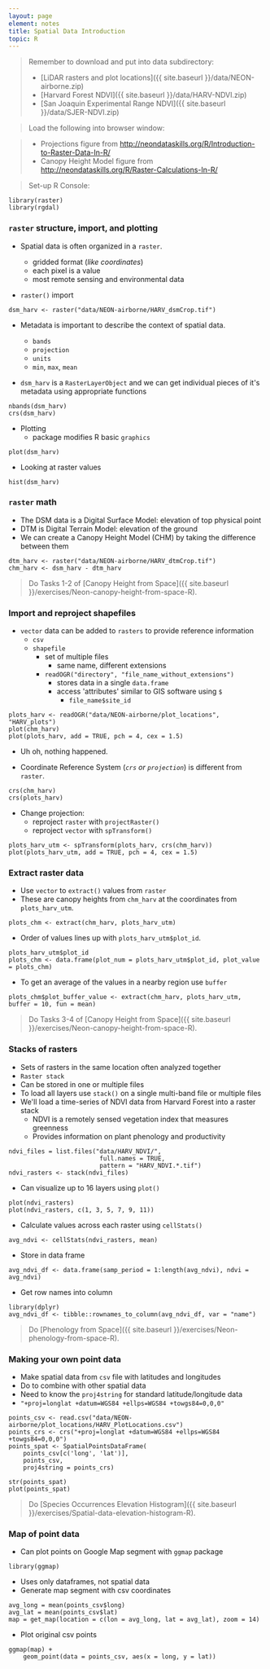 ```yaml
---
layout: page
element: notes
title: Spatial Data Introduction
topic: R
--- 
```


> Remember to download and put into data subdirectory:
>
> * [LiDAR rasters and plot locations]({{ site.baseurl }}/data/NEON-airborne.zip)
> * [Harvard Forest NDVI]({{ site.baseurl }}/data/HARV-NDVI.zip) 
> * [San Joaquin Experimental Range NDVI]({{ site.baseurl }}/data/SJER-NDVI.zip)

> Load the following into browser window:

> * Projections figure from http://neondataskills.org/R/Introduction-to-Raster-Data-In-R/
> * Canopy Height Model figure from http://neondataskills.org/R/Raster-Calculations-In-R/

> Set-up R Console:

```
library(raster)
library(rgdal)
```

### `raster` structure, import, and plotting

* Spatial data is often organized in a `raster`.
    * gridded format (*like coordinates*)
    * each pixel is a value
	* most remote sensing and environmental data

* `raster()` import

```
dsm_harv <- raster("data/NEON-airborne/HARV_dsmCrop.tif")
```

* Metadata is important to describe the context of spatial data.
    * `bands`
    * `projection`
    * `units`
    * `min`, `max`, `mean`

* `dsm_harv` is a `RasterLayerObject` and we can get individual pieces of it's
   metadata using appropriate functions

```
nbands(dsm_harv)
crs(dsm_harv)
```

* Plotting
    * package modifies R basic `graphics`

```
plot(dsm_harv)
```

* Looking at raster values

```
hist(dsm_harv)
```

### `raster` math

* The DSM data is a Digital Surface Model: elevation of top physical point
* DTM is Digital Terrain Model: elevation of the ground
* We can create a Canopy Height Model (CHM) by taking the difference between them

```
dtm_harv <- raster("data/NEON-airborne/HARV_dtmCrop.tif")
chm_harv <- dsm_harv - dtm_harv
```

> Do Tasks 1-2 of [Canopy Height from Space]({{ site.baseurl }}/exercises/Neon-canopy-height-from-space-R).


### Import and reproject shapefiles

* `vector` data can be added to `rasters` to provide reference information
    * `csv`
    * `shapefile`
        * set of multiple files
            * same name, different extensions
        * `readOGR("directory", "file_name_without_extensions")`
            * stores data in a single `data.frame`
            * access 'attributes' similar to GIS software using `$`
                * `file_name$site_id`

```
plots_harv <- readOGR("data/NEON-airborne/plot_locations", "HARV_plots")
plot(chm_harv)
plot(plots_harv, add = TRUE, pch = 4, cex = 1.5)
```

* Uh oh, nothing happened.

* Coordinate Reference System (*`crs` or `projection`*) is different from `raster`.

```
crs(chm_harv)
crs(plots_harv)
```

* Change projection: 
    * reproject `raster` with `projectRaster()`
    * reproject `vector` with `spTransform()`

```
plots_harv_utm <- spTransform(plots_harv, crs(chm_harv))
plot(plots_harv_utm, add = TRUE, pch = 4, cex = 1.5)
```

### Extract raster data

* Use `vector` to `extract()` values from `raster`
* These are canopy heights from `chm_harv` at the coordinates from 
  `plots_harv_utm`. 

```
plots_chm <- extract(chm_harv, plots_harv_utm)
```

* Order of values lines up with `plots_harv_utm$plot_id`.

```
plots_harv_utm$plot_id
plots_chm <- data.frame(plot_num = plots_harv_utm$plot_id, plot_value = plots_chm)
```

* To get an average of the values in a nearby region use `buffer`

```
plots_chm$plot_buffer_value <- extract(chm_harv, plots_harv_utm, buffer = 10, fun = mean)
```

> Do Tasks 3-4 of [Canopy Height from Space]({{ site.baseurl }}/exercises/Neon-canopy-height-from-space-R).


### Stacks of rasters

* Sets of rasters in the same location often analyzed together
* `Raster stack`
* Can be stored in one or multiple files
* To load all layers use `stack()` on a single multi-band file or multiple files
* We'll load a time-series of NDVI data from Harvard Forest into a raster stack
    * NDVI is a remotely sensed vegetation index that measures greenness
	* Provides information on plant phenology and productivity

```
ndvi_files = list.files("data/HARV_NDVI/",
                         full.names = TRUE,
                         pattern = "HARV_NDVI.*.tif")
ndvi_rasters <- stack(ndvi_files)
```

* Can visualize up to 16 layers using `plot()`

```
plot(ndvi_rasters)
plot(ndvi_rasters, c(1, 3, 5, 7, 9, 11))
```

* Calculate values across each raster using `cellStats()`

```
avg_ndvi <- cellStats(ndvi_rasters, mean)
```

* Store in data frame

```
avg_ndvi_df <- data.frame(samp_period = 1:length(avg_ndvi), ndvi = avg_ndvi)
```

* Get row names into column

```
library(dplyr)
avg_ndvi_df <- tibble::rownames_to_column(avg_ndvi_df, var = "name")
```

> Do [Phenology from Space]({{ site.baseurl }}/exercises/Neon-phenology-from-space-R).


### Making your own point data

* Make spatial data from `csv` file with latitudes and longitudes
* Do to combine with other spatial data
* Need to know the `proj4string` for standard latitude/longitude data
* `"+proj=longlat +datum=WGS84 +ellps=WGS84 +towgs84=0,0,0"`

```
points_csv <- read.csv("data/NEON-airborne/plot_locations/HARV_PlotLocations.csv")
points_crs <- crs("+proj=longlat +datum=WGS84 +ellps=WGS84 +towgs84=0,0,0")
points_spat <- SpatialPointsDataFrame(
	points_csv[c('long', 'lat')], 
	points_csv, 
	proj4string = points_crs)
```

```
str(points_spat)
plot(points_spat)
```

> Do [Species Occurrences Elevation Histogram]({{ site.baseurl }}/exercises/Spatial-data-elevation-histogram-R).


### Map of point data

* Can plot points on Google Map segment with `ggmap` package

```
library(ggmap)
```

* Uses only dataframes, not spatial data
* Generate map segment with csv coordinates

```
avg_long = mean(points_csv$long)
avg_lat = mean(points_csv$lat)
map = get_map(location = c(lon = avg_long, lat = avg_lat), zoom = 14)
```

* Plot original csv points

```
ggmap(map) +
    geom_point(data = points_csv, aes(x = long, y = lat))
```
